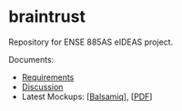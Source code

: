 # braintrust
Repository for ENSE 885AS eIDEAS project.

Documents:

* [Requirements](./requirements.md)
* [Discussion](./discussions.md)
* Latest Mockups: \[[Balsamiq](./mockups/eideas.bmpr)\], \[[PDF](./mockups/eideas.pdf)\]
